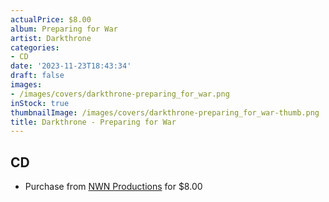 ```yaml
---
actualPrice: $8.00
album: Preparing for War
artist: Darkthrone
categories:
- CD
date: '2023-11-23T18:43:34'
draft: false
images:
- /images/covers/darkthrone-preparing_for_war.png
inStock: true
thumbnailImage: /images/covers/darkthrone-preparing_for_war-thumb.png
title: Darkthrone - Preparing for War
---
```


## CD
* Purchase from [NWN Productions](http://shop.nwnprod.com/index.php?route=product/product&path=93&product_id=43663&sort=pd.name&order=ASC) for $8.00
